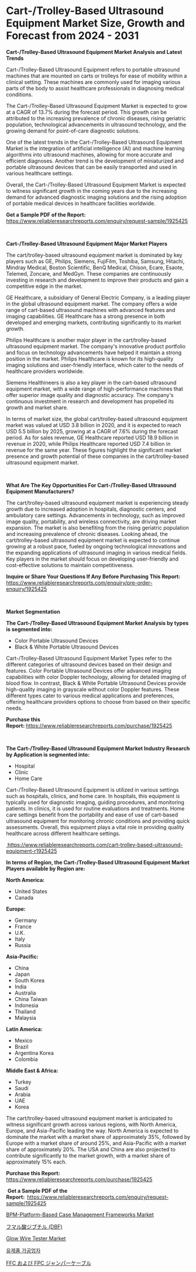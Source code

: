 <p><h1>Cart-/Trolley-Based Ultrasound Equipment Market Size, Growth and Forecast from 2024 - 2031</h1></p><p><strong>Cart-/Trolley-Based Ultrasound Equipment Market Analysis and Latest Trends</strong></p>
<p><p>Cart-/Trolley-Based Ultrasound Equipment refers to portable ultrasound machines that are mounted on carts or trolleys for ease of mobility within a clinical setting. These machines are commonly used for imaging various parts of the body to assist healthcare professionals in diagnosing medical conditions.</p><p>The Cart-/Trolley-Based Ultrasound Equipment Market is expected to grow at a CAGR of 13.7% during the forecast period. This growth can be attributed to the increasing prevalence of chronic diseases, rising geriatric population, technological advancements in ultrasound technology, and the growing demand for point-of-care diagnostic solutions.</p><p>One of the latest trends in the Cart-/Trolley-Based Ultrasound Equipment Market is the integration of artificial intelligence (AI) and machine learning algorithms into ultrasound machines, allowing for more accurate and efficient diagnoses. Another trend is the development of miniaturized and portable ultrasound devices that can be easily transported and used in various healthcare settings.</p><p>Overall, the Cart-/Trolley-Based Ultrasound Equipment Market is expected to witness significant growth in the coming years due to the increasing demand for advanced diagnostic imaging solutions and the rising adoption of portable medical devices in healthcare facilities worldwide.</p></p>
<p><strong>Get a Sample PDF of the Report:&nbsp;</strong> <a href="https://www.reliableresearchreports.com/enquiry/request-sample/1925425">https://www.reliableresearchreports.com/enquiry/request-sample/1925425</a></p>
<p>&nbsp;</p>
<p><strong>Cart-/Trolley-Based Ultrasound Equipment Major Market Players</strong></p>
<p><p>The cart/trolley-based ultrasound equipment market is dominated by key players such as GE, Philips, Siemens, FujiFilm, Toshiba, Samsung, Hitachi, Mindray Medical, Boston Scientific, BenQ Medical, Chison, Ecare, Esaote, Telemed, Zoncare, and MedGyn. These companies are continuously investing in research and development to improve their products and gain a competitive edge in the market.</p><p>GE Healthcare, a subsidiary of General Electric Company, is a leading player in the global ultrasound equipment market. The company offers a wide range of cart-based ultrasound machines with advanced features and imaging capabilities. GE Healthcare has a strong presence in both developed and emerging markets, contributing significantly to its market growth.</p><p>Philips Healthcare is another major player in the cart/trolley-based ultrasound equipment market. The company's innovative product portfolio and focus on technology advancements have helped it maintain a strong position in the market. Philips Healthcare is known for its high-quality imaging solutions and user-friendly interface, which cater to the needs of healthcare providers worldwide.</p><p>Siemens Healthineers is also a key player in the cart-based ultrasound equipment market, with a wide range of high-performance machines that offer superior image quality and diagnostic accuracy. The company's continuous investment in research and development has propelled its growth and market share.</p><p>In terms of market size, the global cart/trolley-based ultrasound equipment market was valued at USD 3.8 billion in 2020, and it is expected to reach USD 5.5 billion by 2025, growing at a CAGR of 7.6% during the forecast period. As for sales revenue, GE Healthcare reported USD 18.9 billion in revenue in 2020, while Philips Healthcare reported USD 7.4 billion in revenue for the same year. These figures highlight the significant market presence and growth potential of these companies in the cart/trolley-based ultrasound equipment market.</p></p>
<p>&nbsp;</p>
<p><strong>What Are The Key Opportunities For Cart-/Trolley-Based Ultrasound Equipment Manufacturers?</strong></p>
<p><p>The cart/trolley-based ultrasound equipment market is experiencing steady growth due to increased adoption in hospitals, diagnostic centers, and ambulatory care settings. Advancements in technology, such as improved image quality, portability, and wireless connectivity, are driving market expansion. The market is also benefiting from the rising geriatric population and increasing prevalence of chronic diseases. Looking ahead, the cart/trolley-based ultrasound equipment market is expected to continue growing at a robust pace, fueled by ongoing technological innovations and the expanding applications of ultrasound imaging in various medical fields. Key players in the market should focus on developing user-friendly and cost-effective solutions to maintain competitiveness.</p></p>
<p><strong>Inquire or Share Your Questions If Any Before Purchasing This Report:</strong> <a href="https://www.reliableresearchreports.com/enquiry/pre-order-enquiry/1925425">https://www.reliableresearchreports.com/enquiry/pre-order-enquiry/1925425</a></p>
<p>&nbsp;</p>
<p><strong>Market Segmentation</strong></p>
<p><strong>The Cart-/Trolley-Based Ultrasound Equipment Market Analysis by types is segmented into:</strong></p>
<p><ul><li>Color Portable Ultrasound Devices</li><li>Black & White Portable Ultrasound Devices</li></ul></p>
<p><p>Cart-/Trolley-Based Ultrasound Equipment Market Types refer to the different categories of ultrasound devices based on their design and features. Color Portable Ultrasound Devices offer advanced imaging capabilities with color Doppler technology, allowing for detailed imaging of blood flow. In contrast, Black & White Portable Ultrasound Devices provide high-quality imaging in grayscale without color Doppler features. These different types cater to various medical applications and preferences, offering healthcare providers options to choose from based on their specific needs.</p></p>
<p><strong>Purchase this Report:&nbsp;</strong><a href="https://www.reliableresearchreports.com/purchase/1925425">https://www.reliableresearchreports.com/purchase/1925425</a></p>
<p>&nbsp;</p>
<p><strong>The Cart-/Trolley-Based Ultrasound Equipment Market Industry Research by Application is segmented into:</strong></p>
<p><ul><li>Hospital</li><li>Clinic</li><li>Home Care</li></ul></p>
<p><p>Cart-/Trolley-Based Ultrasound Equipment is utilized in various settings such as hospitals, clinics, and home care. In hospitals, this equipment is typically used for diagnostic imaging, guiding procedures, and monitoring patients. In clinics, it is used for routine evaluations and treatments. Home care settings benefit from the portability and ease of use of cart-based ultrasound equipment for monitoring chronic conditions and providing quick assessments. Overall, this equipment plays a vital role in providing quality healthcare across different healthcare settings.</p></p>
<p><a href="https://www.reliableresearchreports.com/cart-trolley-based-ultrasound-equipment-r1925425">&nbsp;https://www.reliableresearchreports.com/cart-trolley-based-ultrasound-equipment-r1925425</a></p>
<p><strong>In terms of Region, the Cart-/Trolley-Based Ultrasound Equipment Market Players available by Region are:</strong></p>
<p>
    <p> <strong> North America: </strong>
        <ul>
            <li>United States</li>
            <li>Canada</li>
        </ul>
        </p> 
    <p> <strong> Europe: </strong>
        <ul>
            <li>Germany</li>
            <li>France</li>
            <li>U.K.</li>
            <li>Italy</li>
            <li>Russia</li>
        </ul>
        </p> 
    <p> <strong> Asia-Pacific: </strong>
        <ul>
            <li>China</li>
            <li>Japan</li>
            <li>South Korea</li>
            <li>India</li>
            <li>Australia</li>
            <li>China Taiwan</li>
            <li>Indonesia</li>
            <li>Thailand</li>
            <li>Malaysia</li>
        </ul>
        </p> 
    <p> <strong> Latin America: </strong>
        <ul>
            <li>Mexico</li>
            <li>Brazil</li>
            <li>Argentina Korea</li>
            <li>Colombia</li>
        </ul>
        </p> 
    <p> <strong> Middle East & Africa: </strong>
        <ul>
            <li>Turkey</li>
            <li>Saudi</li>
            <li>Arabia</li>
            <li>UAE</li>
            <li>Korea</li>
        </ul>
    </p>
    </p>
<p><p>The cart/trolley-based ultrasound equipment market is anticipated to witness significant growth across various regions, with North America, Europe, and Asia-Pacific leading the way. North America is expected to dominate the market with a market share of approximately 35%, followed by Europe with a market share of around 25%, and Asia-Pacific with a market share of approximately 20%. The USA and China are also projected to contribute significantly to the market growth, with a market share of approximately 15% each.</p></p>
<p><strong>Purchase this Report: </strong><a href="https://www.reliableresearchreports.com/purchase/1925425">https://www.reliableresearchreports.com/purchase/1925425</a></p>
<p>&nbsp;<strong>Get a Sample PDF of the Report:&nbsp;&nbsp;</strong><a href="https://www.reliableresearchreports.com/enquiry/request-sample/1925425">https://www.reliableresearchreports.com/enquiry/request-sample/1925425</a></p>
<p><strong></strong></p>
<p><p><a href="https://github.com/angeliabkratze/Market-Research-Report-List-1/blob/main/bpm-platform-based-case-management-frameworks-market.md">BPM-Platform-Based Case Management Frameworks Market</a></p><p><a href="https://github.com/gfggqjbfys368009/Market-Research-Report-List-2/blob/main/9471935115872.md">フマル酸ジブチル (DBF)</a></p><p><a href="https://github.com/EveKerluke2023/Market-Research-Report-List-1/blob/main/glow-wire-tester-market.md">Glow Wire Tester Market</a></p><p><a href="https://medium.com/@omnia.adelmm_52386/%EC%9C%A0%EC%A0%9C%ED%92%88-%EA%B0%80%EA%B3%B5%EC%97%85%EC%B2%B4-%EC%8B%9C%EC%9E%A5-%EC%A0%90%EC%9C%A0%EC%9C%A8-%EB%B0%8F-%EC%8B%9C%EC%9E%A5-%EB%B6%84%EC%84%9D-%EC%84%B1%EC%9E%A5-%ED%8A%B8%EB%A0%8C%EB%93%9C-%EB%B0%8F-%EC%98%88%EC%B8%A1-%EA%B8%B0%EA%B0%84-2024%EB%85%84-2031%EB%85%84-90af6d211b4e">유제품 가공업자</a></p><p><a href="https://github.com/vlcostes/Market-Research-Report-List-2/blob/main/1064261115873.md">FFC および FPC ジャンパーケーブル</a></p></p>